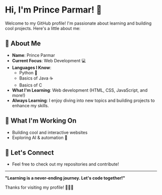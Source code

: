 # Hi, I'm Prince Parmar! 👋

Welcome to my GitHub profile! I'm passionate about learning and building cool projects. Here's a little about me:

## 🚀 About Me

- **Name**: Prince Parmar
- **Current Focus**: Web Development 💻
- **Languages I Know**:
  - Python 🐍
  - Basics of Java ☕
  - Basics of C
- **What I'm Learning**: Web development (HTML, CSS, JavaScript, and more!)
- **Always Learning**: I enjoy diving into new topics and building projects to enhance my skills.

## 🌱 What I'm Working On

- Building cool and interactive websites
- Exploring AI & automation 🤖

## 💬 Let's Connect

- Feel free to check out my repositories and contribute!

---

**"Learning is a never-ending journey. Let's code together!"**

Thanks for visiting my profile! 👨‍💻🚀
